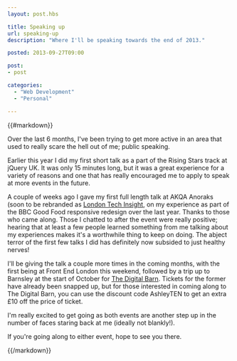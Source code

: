 ```yaml
---
layout: post.hbs

title: Speaking up
url: speaking-up
description: "Where I'll be speaking towards the end of 2013."

posted: 2013-09-27T09:00

post:
- post

categories:
  - "Web Development"
  - "Personal"

---
```


{{#markdown}}

Over the last 6 months, I've been trying to get more active in an area that used to really scare the hell out of me; public speaking.

Earlier this year I did my first short talk as a part of the Rising Stars track at jQuery UK. It was only 15 minutes long, but it was a great experience for a variety of reasons and one that has really encouraged me to apply to speak at more events in the future.

A couple of weeks ago I gave my first full length talk at AKQA Anoraks (soon to be rebranded as [London Tech Insight](http://www.techinsight.io/), on my experience as part of the BBC Good Food responsive redesign over the last year. Thanks to those who came along. Those I chatted to after the event were really positive; hearing that at least a few people learned something from me talking about my experiences makes it's a worthwhile thing to keep on doing. The abject terror of the first few talks I did has definitely now subsided to just healthy nerves!

I'll be giving the talk a couple more times in the coming months, with the first being at Front End London this weekend, followed by a trip up to Barnsley at the start of October for [The Digital Barn](http://makedo.in/thedigitalbarn/).  Tickets for the former have already been snapped up, but for those interested in coming along to The Digital Barn, you can use the discount code AshleyTEN to get an extra £10 off the price of ticket.

I'm really excited to get going as both events are another step up in the number of faces staring back at me (ideally not blankly!).

If you're going along to either event, hope to see you there.

{{/markdown}}
